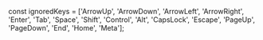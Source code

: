   const ignoredKeys = \['ArrowUp', 'ArrowDown', 'ArrowLeft', 'ArrowRight', 'Enter', 'Tab', 'Space', 'Shift', 'Control', 'Alt', 'CapsLock', 'Escape', 'PageUp', 'PageDown', 'End', 'Home', 'Meta'\];
